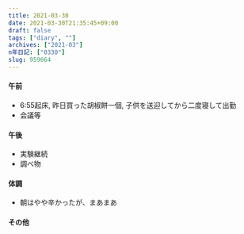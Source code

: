 ```yaml
---
title: 2021-03-30
date: 2021-03-30T21:35:45+09:00
draft: false
tags: ["diary", ""]
archives: ["2021-03"]
n年日記: ["0330"]
slug: 959664
---
```

#### 午前
- 6:55起床, 昨日買った胡椒餅一個, 子供を送迎してから二度寝して出勤
- 会議等
#### 午後
- 実験継続
- 調べ物
#### 体調
- 朝はやや辛かったが、まあまあ
#### その他
